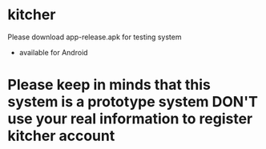 # kitcher

Please download app-release.apk for testing system
- available for Android

# Please keep in minds that this system is a prototype system DON'T use your real information to register kitcher account
